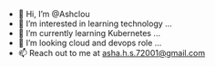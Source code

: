 - 👋 Hi, I’m @Ashclou
- 👀 I’m interested in learning technology ...
- 🌱 I’m currently learning Kubernetes ...
- 💞️ I’m looking cloud and devops role ...
- 📫 Reach out to me at asha.h.s.72001@gmail.com

<!---
Ashclou/Ashclou is a ✨ special ✨ repository because its `README.md` (this file) appears on your GitHub profile.
You can click the Preview link to take a look at your changes.
--->
